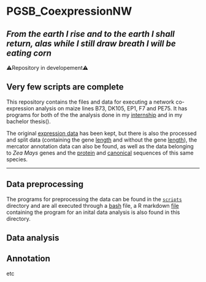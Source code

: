 # PGSB_CoexpressionNW

_From the earth I rise and to the earth I shall return, alas while I still draw breath I will be eating corn_
---
⚠️Repository in developement⚠️

Very few scripts are complete
---
This repository contains the files and data for executing a network co-expression analysis on maize lines B73, DK105, EP1, F7 and PE75.
It has programs for both of the the analysis done in my [internship](./programs/IndividualNetworks.Rmd) and in my bachelor thesis().

The original [expression data](./data/original_data) has been kept, but there is also the processed and split data (containing the gene [length](./data/wlen/) and without the gene [length](./data/nolen)), the mercator annotation data can also be found, as well as the data belonging to _Zea Mays_ genes and the [protein](./data/annotation/Zm-B73-REFERENCE-NAM-5.0_Zm00001eb.1.protein.fa) and [canonical](./data/Zm-B73-REFERENCE-NAM-5.0_Zm00001eb.1.canonical.cds.fa) sequences of this same species.

---
## Data preprocessing

The programs for preprocessing the data can be found in the [`scripts`](./scripts) directory and are all executed through a [bash](./scripts/Preprocessing.sh) file, a R markdown [file](./scripts/PreliminaryAnalysis.Rmd) containing the program for an inital data analysis is also found in this directory.

## Data analysis

## Annotation

etc
